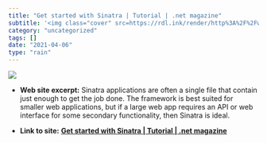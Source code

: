 ```yaml
---
title: "Get started with Sinatra | Tutorial | .net magazine"
subtitle: '<img class="cover" src=https://rdl.ink/render/http%3A%2F%2Fwww.netmagazine.com%2Ftutorials%2Fcreate-...'
category: "uncategorized"
tags: []
date: "2021-04-06"
type: "rain"
---
```

<img class="cover" src=https://rdl.ink/render/http%3A%2F%2Fwww.netmagazine.com%2Ftutorials%2Fcreate-do-list-app-sinatra>



* **Web site excerpt:** Sinatra applications are often a single file that contain just enough to get the job done. The framework is best suited for smaller web applications, but if a large web app requires an API or web interface for some secondary functionality, then Sinatra is ideal.

* **Link to site:** **[Get started with Sinatra | Tutorial | .net magazine](http://www.netmagazine.com/tutorials/create-do-list-app-sinatra)**